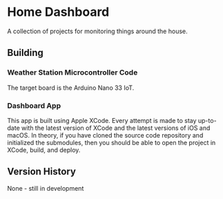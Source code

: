 # Home Dashboard

A collection of projects for monitoring things around the house.

## Building

### Weather Station Microcontroller Code

The target board is the Arduino Nano 33 IoT.

### Dashboard App

This app is built using Apple XCode. Every attempt is made to stay up-to-date with the latest version of XCode and the latest versions of iOS and macOS. In theory, if you have cloned the source code repository and initialized the submodules, then you should be able to open the project in XCode, build, and deploy.

## Version History

None - still in development
